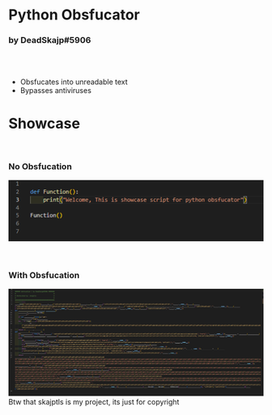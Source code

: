 # Python Obsfucator
### by DeadSkajp#5906
<br><br>
- Obsfucates into unreadable text
- Bypasses antiviruses



# Showcase

<br>

### No Obsfucation
![No obs](./imgs/noneobs.png "No obsfucation")

<br>

### With Obsfucation
![obs](./imgs/obs.png "obsfucation")
Btw that skajptls is my project, its just for copyright